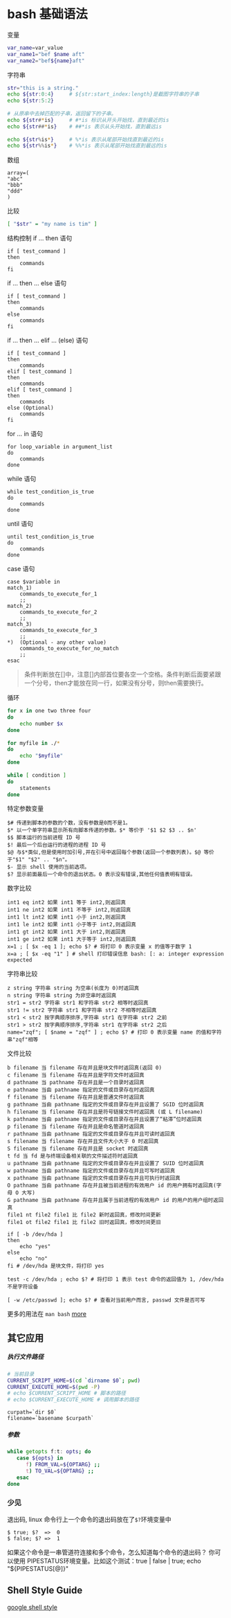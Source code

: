 # bash 基础语法

变量
```bash
var_name=var_value
var_name1="bef $name aft"
var_name2="bef${name}aft"
```

字符串
```bash
str="this is a string."
echo ${str:0:4}     # ${str:start_index:length}是截图字符串的子串
echo ${str:5:2}
 
# 从原串中去掉匹配的子串，返回留下的子串。
echo ${str#*is}     # #*is 标识从开头开始找，直到最近的is
echo ${str##*is}    # ##*is 表示从头开始找，直到最远is
 
echo ${str%is*}     # %*is 表示从尾部开始找直到最近的is
echo ${str%%is*}    # %%*is 表示从尾部开始找直到最远的is
```
数组
```
array=(
"abc"
"bbb"
"ddd"
)
```

比较
```bash
[ "$str" = "my name is tim" ]
```


结构控制
if … then 语句
```
if [ test_command ]
then
    commands
fi
```

if … then … else 语句
```
if [ test_command ]
then
    commands
else
    commands
fi
```
if … then … elif … (else) 语句
```
if [ test_command ]
then
    commands
elif [ test_command ]
then
    commands
elif [ test_command ]
then
    commands
else (Optional)
    commands
fi
```

for … in 语句
```
for loop_variable in argument_list
do
    commands
done
```
while 语句
```
while test_condition_is_true
do
    commands
done
```
until 语句
```
until test_condition_is_true
do
    commands
done
```
case 语句
```
case $variable in
match_1)
    commands_to_execute_for_1
    ;;
match_2)
    commands_to_execute_for_2
    ;;
match_3)
    commands_to_execute_for_3
    ;;
*)  (Optional - any other value)
    commands_to_execute_for_no_match
    ;;
esac
```

>    条件判断放在[]中，注意[]内部首位要各空一个空格。条件判断后面要紧跟一个分号，then才能放在同一行，如果没有分号，则then需要换行。

循环
```bash
for x in one two three four
do
    echo number $x
done
 
for myfile in ./*
do
    echo "$myfile"
done
 
while [ condition ]
do
    statements
done
```

特定参数变量
```
$# 传递到脚本的参数的个数，没有参数是0而不是1。
$* 以一个单字符串显示所有向脚本传递的参数。$* 等价于 '$1 $2 $3 .. $n'
$$ 脚本运行的当前进程 ID 号
$! 最后一个后台运行的进程的进程 ID 号
$@ 与$*类似,但是使用时加引号,并在引号中返回每个参数(返回一个参数列表)。$@ 等价于"$1" "$2" .. "$n"。
$- 显示 shell 使用的当前选项。
$? 显示前面最后一个命令的退出状态。0 表示没有错误,其他任何值表明有错误。
```
数字比较
```
int1 ­eq int2 如果 int1 等于 int2,则返回真
int1 ­ne int2 如果 int1 不等于 int2,则返回真
int1 ­lt int2 如果 int1 小于 int2,则返回真
int1 ­le int2 如果 int1 小于等于 int2,则返回真
int1 ­gt int2 如果 int1 大于 int2,则返回真
int1 ­ge int2 如果 int1 大于等于 int2,则返回真
x=1 ; [ $x -eq 1 ]; echo $? # 将打印 0 表示变量 x 的值等于数字 1
x=a ; [ $x -eq "1" ] # shell 打印错误信息 bash: [: a: integer expression expected
```
字符串比较
```
­z string 字符串 string 为空串(长度为 0)时返回真
­n string 字符串 string 为非空串时返回真
str1 = str2 字符串 str1 和字符串 str2 相等时返回真
str1 != str2 字符串 str1 和字符串 str2 不相等时返回真
str1 < str2 按字典顺序排序,字符串 str1 在字符串 str2 之前
str1 > str2 按字典顺序排序,字符串 str1 在字符串 str2 之后
name="zqf"; [ $name = "zqf" ] ; echo $? # 打印 0 表示变量 name 的值和字符串"zqf"相等
```

文件比较
```
­b filename 当 filename 存在并且是块文件时返回真(返回 0)
­c filename 当 filename 存在并且是字符文件时返回真
­d pathname 当 pathname 存在并且是一个目录时返回真
­e pathname 当由 pathname 指定的文件或目录存在时返回真
­f filename 当 filename 存在并且是普通文件时返回真
­g pathname 当由 pathname 指定的文件或目录存在并且设置了 SGID 位时返回真
­h filename 当 filename 存在并且是符号链接文件时返回真 (或 ­L filename)
­k pathname 当由 pathname 指定的文件或目录存在并且设置了“粘滞”位时返回真
­p filename 当 filename 存在并且是命名管道时返回真
­r pathname 当由 pathname 指定的文件或目录存在并且可读时返回真
­s filename 当 filename 存在并且文件大小大于 0 时返回真
­S filename 当 filename 存在并且是 socket 时返回真
­t fd 当 fd 是与终端设备相关联的文件描述符时返回真
­u pathname 当由 pathname 指定的文件或目录存在并且设置了 SUID 位时返回真
­w pathname 当由 pathname 指定的文件或目录存在并且可写时返回真
­x pathname 当由 pathname 指定的文件或目录存在并且可执行时返回真
­O pathname 当由 pathname 存在并且被当前进程的有效用户 id 的用户拥有时返回真(字母 O 大写)
­G pathname 当由 pathname 存在并且属于当前进程的有效用户 id 的用户的用户组时返回真
file1 ­nt file2 file1 比 file2 新时返回真，修改时间更新
file1 ­ot file2 file1 比 file2 旧时返回真，修改时间更旧
```


```
if [ -b /dev/hda ]
then
    echo "yes"
else
    echo "no"
fi # /dev/hda 是块文件，将打印 yes

test -c /dev/hda ; echo $? # 将打印 1 表示 test 命令的返回值为 1, /dev/hda 不是字符设备

[ -w /etc/passwd ]; echo $? # 查看对当前用户而言, passwd 文件是否可写

```

更多的用法在 `man bash`
[more](http://www.ibm.com/developerworks/cn/linux/shell/bash/bash-2/index.html)

## 其它应用

##### 执行文件路径
```bash
# 当前目录
CURRENT_SCRIPT_HOME=$(cd `dirname $0`; pwd)
CURRENT_EXECUTE_HOME=$(pwd -P)
# echo $CURRENT_SCRIPT_HOME # 脚本的路径
# echo $CURRENT_EXECUTE_HOME # 调用脚本的路径
```
```
curpath=`dir $0`
filename=`basename $curpath`
```

##### 参数
```bash
while getopts f:t: opts; do
   case ${opts} in
      f) FROM_VAL=${OPTARG} ;;
      t) TO_VAL=${OPTARG} ;;
   esac
done
```



### 少见
退出码, linux 命令行上一个命令的退出码放在了`$?`环境变量中
```
$ true; $?  =>  0
$ false; $? =>  1
```

如果这个命令是一串管道符连接和多个命令，怎么知道每个命令的退出码？
你可以使用 PIPESTATUS环境变量。比如这个测试：true | false | true; echo "${PIPESTATUS[@]}"


## Shell Style Guide
[google shell style](https://google.github.io/styleguide/shell.xml)
